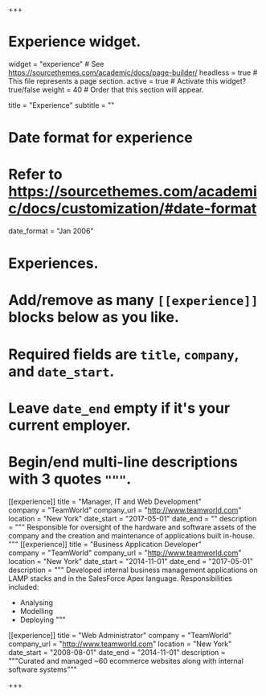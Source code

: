 +++
# Experience widget.
widget = "experience"  # See https://sourcethemes.com/academic/docs/page-builder/
headless = true  # This file represents a page section.
active = true  # Activate this widget? true/false
weight = 40  # Order that this section will appear.

title = "Experience"
subtitle = ""

# Date format for experience
#   Refer to https://sourcethemes.com/academic/docs/customization/#date-format
date_format = "Jan 2006"

# Experiences.
#   Add/remove as many `[[experience]]` blocks below as you like.
#   Required fields are `title`, `company`, and `date_start`.
#   Leave `date_end` empty if it's your current employer.
#   Begin/end multi-line descriptions with 3 quotes `"""`.
[[experience]]
  title = "Manager, IT and Web Development"  
  company = "TeamWorld"
  company_url = "http://www.teamworld.com"
  location = "New York"
  date_start = "2017-05-01"
  date_end = ""
  description = """
  Responsible for oversight of the hardware and software assets of the company and the creation and maintenance of applications built in-house.
  """
[[experience]]
  title = "Business Application Developer"  
  company = "TeamWorld"
  company_url = "http://www.teamworld.com"
  location = "New York"
  date_start = "2014-11-01"
  date_end = "2017-05-01"
  description = """
  Developed internal business management applications on LAMP stacks and in the SalesForce Apex language.
  Responsibilities included:
  
  * Analysing
  * Modelling
  * Deploying
  """

[[experience]]
  title = "Web Administrator"
  company = "TeamWorld"
  company_url = "http://www.teamworld.com"
  location = "New York"
  date_start = "2008-08-01"
  date_end = "2014-11-01"
  description = """Curated and managed ~60 ecommerce websites along with internal software systems"""

+++
